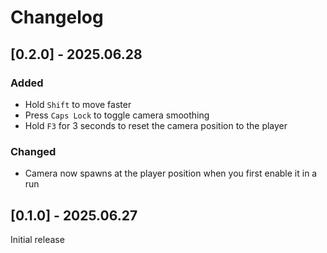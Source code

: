 # Changelog

## [0.2.0] - 2025.06.28

### Added

- Hold `Shift` to move faster
- Press `Caps Lock` to toggle camera smoothing
- Hold `F3` for 3 seconds to reset the camera position to the player

### Changed

- Camera now spawns at the player position when you first enable it in a run

## [0.1.0] - 2025.06.27

Initial release